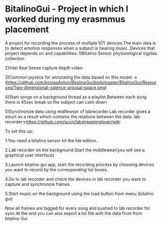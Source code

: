 # BitalinoGui -  Project in which I worked during my erasmmus placement 
A  project for recording the process of multiple IOT devices.The main idea is to detect emotion responses when a subject is hearing music.
Devices that project depends on and capabilities:
1)Bitalino Sensor physioological signlas collection

2)Intel Real Sense capture depth video

3)Common joystick for annotating the data based on this model 
->(https://github.com/kostasAnton/BitalinoGui/blob/master/BitalinoGui/Resources/Two-dimensional-valence-arousal-space.png)

4)Start songs on a  background thread as a playlist.Between each song there is 45sec break  so the subject can calm down

5)Synchronize data using midllewear of labrecorder.Lab recorder gives a struct as a result which contains the relations between the data.
lab recorder->https://github.com/sccn/labstreaminglayer/wiki

To  set this up:

1.You  need a bitalino sensor kit the ble edition.

2.Lab recorder  on the background.Start the middlewear(you will see a graphical user interface)

3.Launch bitalino gui app, start the recording process by choosing devices you want to record by the corresponding list boxes.

4.Go to lab recorder and check the devices in lab recorder you want to capture and synchronize frames

5.Start music on the background using the load button from menu (bitalino gui)

Now all frames are tagged for every song and pushed to lab recorder for sync.At the end you can also export a txt file with the data from 
from bitalino Gui
